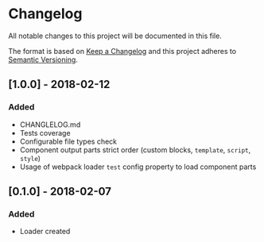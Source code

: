 # Changelog
All notable changes to this project will be documented in this file.

The format is based on [Keep a Changelog](http://keepachangelog.com/en/1.0.0/)
and this project adheres to [Semantic Versioning](http://semver.org/spec/v2.0.0.html).

## [1.0.0] - 2018-02-12
### Added
- CHANGLELOG.md
- Tests coverage
- Configurable file types check
- Component output parts strict order (custom blocks, `template`, `script`, `style`)
- Usage of webpack loader `test` config property to load component parts

## [0.1.0] - 2018-02-07
### Added
- Loader created
